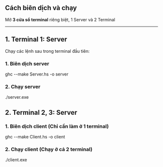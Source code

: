 ## Cách biên dịch và chạy

Mở **3 cửa sổ terminal** riêng biệt, 1 Server và 2 Terminal

---

## 1. Terminal 1: Server

Chạy các lệnh sau trong terminal đầu tiên:

### 1. Biên dịch server
ghc --make Server.hs -o server

### 2. Chạy server
./server.exe

## 2. Terminal 2, 3: Server

### 1. Biên dịch client (Chỉ cần làm ở 1 terminal)
ghc --make Client.hs -o client

### 2. Chạy client (Chạy ở cả 2 terminal)
./client.exe

